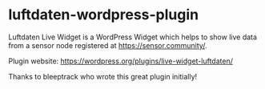 # luftdaten-wordpress-plugin

Luftdaten Live Widget is a WordPress Widget which helps to show live data from a sensor node registered at https://sensor.community/.

Plugin website: https://wordpress.org/plugins/live-widget-luftdaten/

Thanks to bleeptrack who wrote this great plugin initially!
